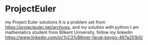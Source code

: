 # ProjectEuler
my Project Euler solutions
It is a problem set from https://projecteuler.net/archives, and my solution with python
I am mathematics student from Bilkent University, follow my linkedin https://www.linkedin.com/in/%C3%B6mer-faruk-beygo-467a251b0/
